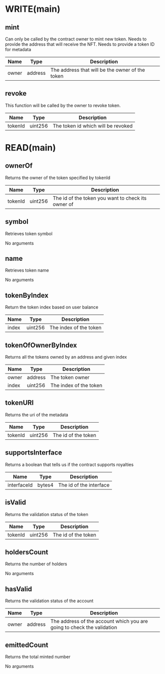 # WRITE(main)

## mint
Can only be called by the contract owner to mint new token. Needs to provide the address that will receive the NFT. Needs to provide a token ID for metadata

|Name|Type|Description|
|--- |---|---|
|owner|address|The address that will be the owner of the token|

## revoke
This function will be called by the owner to revoke token.

|Name|Type|Description|
|--- |---|---|
|tokenId|uint256|The token id which will be revoked|




# READ(main)


## ownerOf
Returns the owner of the token specified by tokenId

|Name|Type|Description|
|--- |---|---|
|tokenId|uint256|The id of the token you want to check its owner of|

## symbol
Retrieves token symbol

No arguments

## name
Retrieves token name

No arguments

## tokenByIndex
Return the token index based on user balance

|Name|Type|Description|
|--- |---|---|
|index|uint256|The index of the token|

## tokenOfOwnerByIndex
Returns all the tokens owned by an address and given index

|Name|Type|Description|
|--- |---|---|
|owner|address|The token owner|
|index|uint256|The index of the token|

## tokenURI
Returns the uri of the metadata

|Name|Type|Description|
|--- |---|---|
|tokenId|uint256|The id of the token|

## supportsInterface
Returns a boolean that tells us if the contract supports royalties

|Name|Type|Description|
|--- |---|---|
|interfaceId|bytes4|The id of the interface|

## isValid
Returns the validation status of the token

|Name|Type|Description|
|--- |---|---|
|tokenId|uint256|The id of the token|

## holdersCount
Returns the number of holders

No arguments

## hasValid
Returns the validation status of the account

|Name|Type|Description|
|--- |---|---|
|owner|address|The address of the account which you are going to check the validation|

## emittedCount
Returns the total minted number

No arguments











